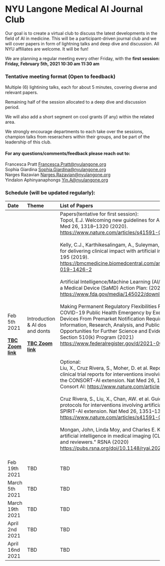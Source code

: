 # NYU Langone Medical AI Journal Club


Our goal is to create a virtual club to discuss the latest developments in the field of AI in medicine.
This will be a participant-driven journal club and we will cover papers in form of lightning talks and deep dive and discussion. 
All NYU affiliates are welcome. It will be fun!

We are planning a regular meeting every other Friday, with the **first session: Friday, February 5th, 2021 10:30 am 11:30 am**  

### Tentative meeting format (Open to feedback)
Multiple (6) lightining talks, each for about 5 minutes, covering diverse and relevant papers.

Remaining half of the session allocated to a deep dive and discussion period.

We will also add a short segment on cool grants (if any) within the related area.

We strongly encourage departments to each take over the sessions, champion talks from reserachers within their groups, and be part of the leadership of this club. 

#### For any questions/comments/feedback please reach out to:
Francesca Pratt  Francesca.Pratt@nyulangone.org<br>
Sophia Giardina  Sophia.Giardina@nyulangone.org<br>
Narges Razavian Narges.Razavian@nyulangone.org<br>
Yindalon Aphinyanaphongs Yin.A@nyulangone.org<br>

### Schedule (will be updated regularly):

| Date | Theme  | List of Papers  |
:- | :- | :-----------| 
Feb 5th 2021  <br><br> **[TBC Zoom link]()** | Introduction & AI dos and donts  <br><br> **[TBC Zoom link]()** |  Papers(tentative for first session): <br>Topol, E.J. Welcoming new guidelines for AI clinical research. Nat Med 26, 1318–1320 (2020).<br>https://www.nature.com/articles/s41591-020-1042-x <br><br>Kelly, C.J., Karthikesalingam, A., Suleyman, M. et al. Key challenges for delivering clinical impact with artificial intelligence. BMC Med 17, 195 (2019).<br>https://bmcmedicine.biomedcentral.com/articles/10.1186/s12916-019-1426-2 <br><br> Artificial Intelligence/Machine Learning (AI/ML)-Based. Software as a Medical Device (SaMD) Action Plan: (2021) https://www.fda.gov/media/145022/download <br><br> Making Permanent Regulatory Flexibilities Provided During the COVID-19 Public Health Emergency by Exempting Certain Medical Devices From Premarket Notification Requirements; Request for Information, Research, Analysis, and Public Comment on Opportunities for Further Science and Evidence-Based Reform of Section 510(k) Program (2021) <br> https://www.federalregister.gov/d/2021-00787/p-64 <br><br><br> Optional:<br> Liu, X., Cruz Rivera, S., Moher, D. et al. Reporting guidelines for clinical trial reports for interventions involving artificial intelligence: the CONSORT-AI extension. Nat Med 26, 1364–1374 (2020). <br> Consort AI: https://www.nature.com/articles/s41591-020-1034-x <br><br> Cruz Rivera, S., Liu, X., Chan, AW. et al. Guidelines for clinical trial protocols for interventions involving artificial intelligence: the SPIRIT-AI extension. Nat Med 26, 1351–1363 (2020). <br> https://www.nature.com/articles/s41591-020-1037-7 <br><br> Mongan, John, Linda Moy, and Charles E. Kahn Jr. "Checklist for artificial intelligence in medical imaging (CLAIM): a guide for authors and reviewers." RSNA (2020)<br>https://pubs.rsna.org/doi/10.1148/ryai.2020200029 <br><br>  |
| Feb 19th 2021 |  TBD   |  TBD   |
| March 5th 2021 |  TBD   |  TBD   |
| March 19th 2021 |  TBD   |  TBD   |
| April 2nd 2021 |  TBD   |  TBD   |
| April 16nd 2021 |  TBD   |  TBD   |
